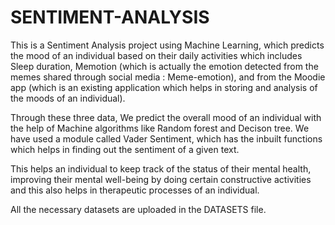 # SENTIMENT-ANALYSIS
This is a Sentiment Analysis project using Machine Learning, which predicts the mood of an individual based on their daily activities which includes Sleep duration, Memotion (which is actually the emotion detected from the memes shared through social media : Meme-emotion), and from the Moodie app (which is an existing application which helps in storing and analysis of the moods of an individual). 

Through these three data, We predict the overall mood of an individual with the help of Machine algorithms like Random forest and Decison tree. We have used a module called Vader Sentiment, which has the inbuilt functions which helps in finding out the sentiment of a given text.

This helps an individual to keep track of the status of their mental health, improving their mental well-being by doing certain constructive activities and this also helps in therapeutic processes of an individual.

All the necessary datasets are uploaded in the DATASETS file.
